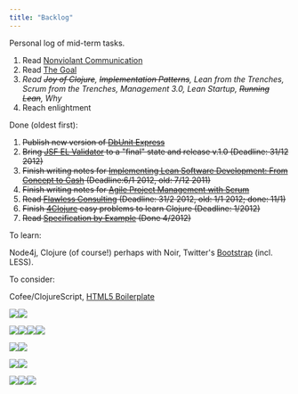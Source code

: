 ```yaml
---
title: "Backlog"
---
```

Personal log of mid-term tasks.

1.  Read [Nonviolant Communication](www.amazon.com/Nonviolent-Communication-Language-Life-Changing-Relationships-ebook/dp/B0019O6IWU/)
2.  Read [The Goal](www.amazon.com/Goal-Process-Ongoing-Improvement-ebook/dp/B002LHRM2O/)
3.  *Read ~~Joy of Clojure~~, ~~Implementation Patterns~~, Lean from the Trenches, Scrum from the Trenches, Management 3.0, Lean Startup, ~~Running Lean~~, Why*
4.  Reach enlightment

Done (oldest first):

1.  ~~Publish new version of [DbUnit Express](http://sourceforge.net/apps/mediawiki/jeeutils/index.php?title=DbUnit_Express)~~
2.  ~~Bring [JSF EL Validator](https://github.com/holyjak/static-jsfexpression-validator) to a "final" state and release v.1.0 (Deadline: 31/12 2012)~~
3.  ~~Finish writing notes for [Implementing Lean Software Development: From Concept to Cash](http://www.amazon.com/exec/obidos/ASIN/0321437381/poppendieckco-20) (Deadline:6/1 2012, old: 7/12 2011)~~
4.  ~~Finish writing notes for [Agile Project Management with Scrum](http://www.amazon.com/Agile-Project-Management-Microsoft-Professional/dp/073561993X)~~
5.  ~~Read [Flawless Consulting](http://www.amazon.com/Flawless-Consulting-Guide-Getting-Expertise/dp/0470620749) (Deadline: 31/2 2012, old: 1/1 2012; done: 11/1)~~
6.  ~~Finish [4Clojure](http://www.4clojure.com/user/jakubholynet) easy problems to learn Clojure (Deadline: 1/2012)~~
7.  ~~Read [Specification by Example](http://specificationbyexample.com/) (Done 4/2012)~~

To learn:

Node4j, Clojure (of course\!) perhaps with Noir, Twitter's [Bootstrap](http://twitter.github.com/bootstrap/) (incl. LESS).

To consider:

Cofee/ClojureScript, [HTML5 Boilerplate](http://html5boilerplate.com/docs/)

<div class="linkscent-iconblock" style="float:none !important;border:0 solid #ff0000 !important;background:none repeat scroll center center transparent !important;width:auto !important;height:auto !important;display:block !important;overflow:visible !important;position:static !important;text-indent:0 !important;z-index:auto !important;max-width:none !important;min-width:0 !important;max-height:none !important;min-height:0 !important;left:auto !important;top:auto !important;bottom:auto !important;right:auto !important;line-height:16px !important;white-space:nowrap !important;margin:0!important;padding:0!important;">

![](//interclue/content/cluecore/skins/default/pixel.gif)![](//interclue/content/cluecore/skins/default/pixel.gif)

</div>

<div class="linkscent-iconblock" style="float:none !important;border:0 solid #ff0000 !important;background:none repeat scroll center center transparent !important;width:auto !important;height:auto !important;display:block !important;overflow:visible !important;position:static !important;text-indent:0 !important;z-index:auto !important;max-width:none !important;min-width:0 !important;max-height:none !important;min-height:0 !important;left:auto !important;top:auto !important;bottom:auto !important;right:auto !important;line-height:16px !important;white-space:nowrap !important;margin:0!important;padding:0!important;">

![](//interclue/content/cluecore/skins/default/pixel.gif)![](//interclue/content/cluecore/skins/default/pixel.gif)![](//interclue/content/cluecore/skins/default/pixel.gif)![](//interclue/content/cluecore/skins/default/pixel.gif)

</div>

<div class="linkscent-iconblock" style="float:none !important;border:0 solid #ff0000 !important;background:none repeat scroll center center transparent !important;width:auto !important;height:auto !important;display:block !important;overflow:visible !important;position:static !important;text-indent:0 !important;z-index:auto !important;max-width:none !important;min-width:0 !important;max-height:none !important;min-height:0 !important;left:auto !important;top:auto !important;bottom:auto !important;right:auto !important;line-height:16px !important;white-space:nowrap !important;margin:0!important;padding:0!important;">

![](//interclue/content/cluecore/skins/default/pixel.gif)![](//interclue/content/cluecore/skins/default/pixel.gif)

</div>

<div class="linkscent-iconblock" style="float:none !important;border:0 solid #ff0000 !important;background:none repeat scroll center center transparent !important;width:auto !important;height:auto !important;display:block !important;overflow:visible !important;position:static !important;text-indent:0 !important;z-index:auto !important;max-width:none !important;min-width:0 !important;max-height:none !important;min-height:0 !important;left:auto !important;top:auto !important;bottom:auto !important;right:auto !important;line-height:16px !important;white-space:nowrap !important;margin:0!important;padding:0!important;">

![](//interclue/content/cluecore/skins/default/pixel.gif)![](//interclue/content/cluecore/skins/default/pixel.gif)

</div>

<div class="linkscent-iconblock" style="float:none !important;border:0 solid #ff0000 !important;background:none repeat scroll center center transparent !important;width:auto !important;height:auto !important;display:block !important;overflow:visible !important;position:static !important;text-indent:0 !important;z-index:auto !important;max-width:none !important;min-width:0 !important;max-height:none !important;min-height:0 !important;left:auto !important;top:auto !important;bottom:auto !important;right:auto !important;line-height:16px !important;white-space:nowrap !important;margin:0!important;padding:0!important;">

![](//interclue/content/cluecore/skins/default/pixel.gif)![](//interclue/content/cluecore/skins/default/pixel.gif)![](//interclue/content/cluecore/skins/default/pixel.gif)

</div>
